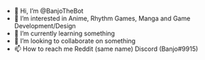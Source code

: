 - 👋 Hi, I’m @BanjoTheBot
- 👀 I’m interested in Anime, Rhythm Games, Manga and Game Development/Design
- 🌱 I’m currently learning something
- 💞️ I’m looking to collaborate on something
- 📫 How to reach me Reddit (same name) Discord (Banjo#9915)

<!---
BanjoTheBot/BanjoTheBot is a ✨ special ✨ repository because its `README.md` (this file) appears on your GitHub profile.
You can click the Preview link to take a look at your changes.
--->
